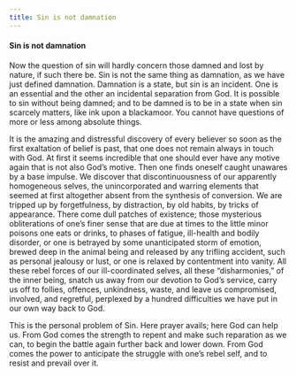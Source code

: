 ```yaml
---
title: Sin is not damnation
---
```

#### Sin is not damnation

Now the question of sin will hardly concern those damned and lost by
nature, if such there be. Sin is not the same thing as damnation, as we
have just defined damnation. Damnation is a state, but sin is an
incident. One is an essential and the other an incidental separation
from God. It is possible to sin without being damned; and to be damned
is to be in a state when sin scarcely matters, like ink upon a
blackamoor. You cannot have questions of more or less among absolute
things.

It is the amazing and distressful discovery of every believer so soon as
the first exaltation of belief is past, that one does not remain always
in touch with God. At first it seems incredible that one should ever
have any motive again that is not also God’s motive. Then one finds
oneself caught unawares by a base impulse. We discover that
discontinuousness of our apparently homogeneous selves, the
unincorporated and warring elements that seemed at first altogether
absent from the synthesis of conversion. We are tripped up by
forgetfulness, by distraction, by old habits, by tricks of appearance.
There come dull patches of existence; those mysterious obliterations of
one’s finer sense that are due at times to the little minor poisons one
eats or drinks, to phases of fatigue, ill-health and bodily disorder, or
one is betrayed by some unanticipated storm of emotion, brewed deep in
the animal being and released by any trifling accident, such as personal
jealousy or lust, or one is relaxed by contentment into vanity. All
these rebel forces of our ill-coordinated selves, all these
“disharmonies,” of the inner being, snatch us away from our devotion
to God’s service, carry us off to follies, offences, unkindness, waste,
and leave us compromised, involved, and regretful, perplexed by a
hundred difficulties we have put in our own way back to God.

This is the personal problem of Sin. Here prayer avails; here God can
help us. From God comes the strength to repent and make such reparation
as we can, to begin the battle again further back and lower down. From
God comes the power to anticipate the struggle with one’s rebel self,
and to resist and prevail over it.
